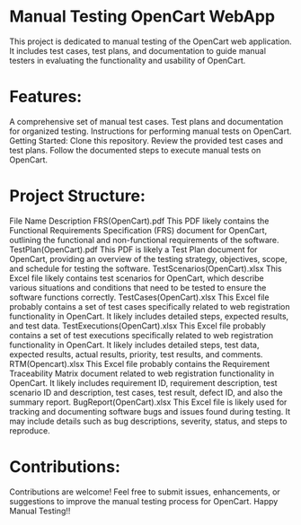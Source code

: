 # Manual Testing OpenCart WebApp

This project is dedicated to manual testing of the OpenCart web application. It includes test cases, test plans, and documentation to guide manual testers in evaluating the functionality and usability of OpenCart.

# Features:
A comprehensive set of manual test cases.
Test plans and documentation for organized testing.
Instructions for performing manual tests on OpenCart.
Getting Started:
Clone this repository.
Review the provided test cases and test plans.
Follow the documented steps to execute manual tests on OpenCart.

# Project Structure:
File Name	Description
FRS(OpenCart).pdf	This PDF likely contains the Functional Requirements Specification (FRS) document for OpenCart, outlining the functional and non-functional requirements of the software.
TestPlan(OpenCart).pdf	This PDF is likely a Test Plan document for OpenCart, providing an overview of the testing strategy, objectives, scope, and schedule for testing the software.
TestScenarios(OpenCart).xlsx	This Excel file likely contains test scenarios for OpenCart, which describe various situations and conditions that need to be tested to ensure the software functions correctly.
TestCases(OpenCart).xlsx	This Excel file probably contains a set of test cases specifically related to web registration functionality in OpenCart. It likely includes detailed steps, expected results, and test data.
TestExecutions(OpenCart).xlsx	This Excel file probably contains a set of test executions specifically related to web registration functionality in OpenCart. It likely includes detailed steps, test data, expected results, actual results, priority, test results, and comments.
RTM(Opencart).xlsx	This Excel file probably contains the Requirement Traceability Matrix document related to web registration functionality in OpenCart. It likely includes requirement ID, requirement description, test scenario ID and description, test cases, test result, defect ID, and also the summary report.
BugReport(OpenCart).xlsx	This Excel file is likely used for tracking and documenting software bugs and issues found during testing. It may include details such as bug descriptions, severity, status, and steps to reproduce.

# Contributions:
Contributions are welcome! Feel free to submit issues, enhancements, or suggestions to improve the manual testing process for OpenCart. Happy Manual Testing!!
